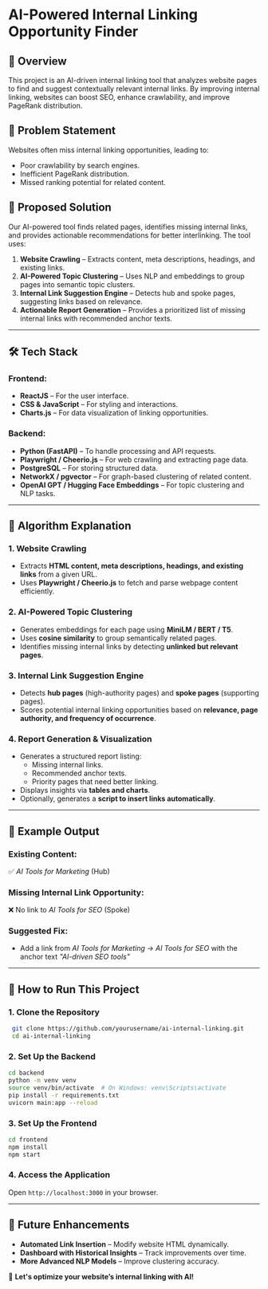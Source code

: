 # AI-Powered Internal Linking Opportunity Finder

## 📌 Overview
This project is an AI-driven internal linking tool that analyzes website pages to find and suggest contextually relevant internal links. By improving internal linking, websites can boost SEO, enhance crawlability, and improve PageRank distribution.

## 🚀 Problem Statement
Websites often miss internal linking opportunities, leading to:
- Poor crawlability by search engines.
- Inefficient PageRank distribution.
- Missed ranking potential for related content.

## 🎯 Proposed Solution
Our AI-powered tool finds related pages, identifies missing internal links, and provides actionable recommendations for better interlinking. The tool uses:
1. **Website Crawling** – Extracts content, meta descriptions, headings, and existing links.
2. **AI-Powered Topic Clustering** – Uses NLP and embeddings to group pages into semantic topic clusters.
3. **Internal Link Suggestion Engine** – Detects hub and spoke pages, suggesting links based on relevance.
4. **Actionable Report Generation** – Provides a prioritized list of missing internal links with recommended anchor texts.

---
## 🛠️ Tech Stack
### **Frontend:**
- **ReactJS** – For the user interface.
- **CSS & JavaScript** – For styling and interactions.
- **Charts.js** – For data visualization of linking opportunities.

### **Backend:**
- **Python (FastAPI)** – To handle processing and API requests.
- **Playwright / Cheerio.js** – For web crawling and extracting page data.
- **PostgreSQL** – For storing structured data.
- **NetworkX / pgvector** – For graph-based clustering of related content.
- **OpenAI GPT / Hugging Face Embeddings** – For topic clustering and NLP tasks.

---
## 🧠 Algorithm Explanation
### **1. Website Crawling**
- Extracts **HTML content, meta descriptions, headings, and existing links** from a given URL.
- Uses **Playwright / Cheerio.js** to fetch and parse webpage content efficiently.

### **2. AI-Powered Topic Clustering**
- Generates embeddings for each page using **MiniLM / BERT / T5**.
- Uses **cosine similarity** to group semantically related pages.
- Identifies missing internal links by detecting **unlinked but relevant pages**.

### **3. Internal Link Suggestion Engine**
- Detects **hub pages** (high-authority pages) and **spoke pages** (supporting pages).
- Scores potential internal linking opportunities based on **relevance, page authority, and frequency of occurrence**.

### **4. Report Generation & Visualization**
- Generates a structured report listing:
  - Missing internal links.
  - Recommended anchor texts.
  - Priority pages that need better linking.
- Displays insights via **tables and charts**.
- Optionally, generates a **script to insert links automatically**.

---
## 📌 Example Output
### **Existing Content:**
✅ *AI Tools for Marketing* (Hub)

### **Missing Internal Link Opportunity:**
❌ No link to *AI Tools for SEO* (Spoke)

### **Suggested Fix:**
- Add a link from *AI Tools for Marketing* → *AI Tools for SEO* with the anchor text *"AI-driven SEO tools"*

---
## 🚀 How to Run This Project
### **1. Clone the Repository**
```bash
 git clone https://github.com/yourusername/ai-internal-linking.git
 cd ai-internal-linking
```

### **2. Set Up the Backend**
```bash
cd backend
python -m venv venv
source venv/bin/activate  # On Windows: venv\Scripts\activate
pip install -r requirements.txt
uvicorn main:app --reload
```

### **3. Set Up the Frontend**
```bash
cd frontend
npm install
npm start
```

### **4. Access the Application**
Open `http://localhost:3000` in your browser.

---
## 📌 Future Enhancements
- **Automated Link Insertion** – Modify website HTML dynamically.
- **Dashboard with Historical Insights** – Track improvements over time.
- **More Advanced NLP Models** – Improve clustering accuracy.

🚀 **Let's optimize your website’s internal linking with AI!**
